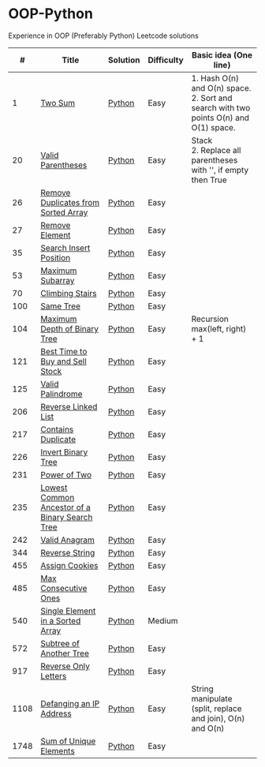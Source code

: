 # OOP-Python
Experience in OOP (Preferably Python) Leetcode solutions

| # | Title | Solution | Difficulty | Basic idea (One line) |
|---| ----- | -------- | -----------| --------------------- |
| 1 | [Two Sum](https://leetcode.com/problems/two-sum/) | [Python](https://github.com/anniemaa/OOP-Python/blob/main/TwoSums.py) | Easy | 1. Hash O(n) and O(n) space.<br>2. Sort and search with two points O(n) and O(1) space. |
| 20 | [Valid Parentheses](https://leetcode.com/problems/valid-parentheses/) | [Python](https://github.com/anniemaa/OOP-Python/blob/main/20-valid-parentheses.py) | Easy | Stack<br>2. Replace all parentheses with '', if empty then True  |
| 26 | [Remove Duplicates from Sorted Array](https://leetcode.com/problems/remove-duplicates-from-sorted-array/) | [Python](https://github.com/anniemaa/OOP-Python/blob/main/26-remove-duplicates-from-sorted-array.py) | Easy |  |
| 27 | [Remove Element](https://leetcode.com/problems/remove-element/) | [Python](https://github.com/anniemaa/OOP-Python/blob/main/27-remove-element.py) | Easy |  |
| 35 | [Search Insert Position](https://leetcode.com/problems/search-insert-position/) | [Python](https://github.com/anniemaa/OOP-Python/blob/main/35-search-insert-position.py) | Easy |  |
| 53 | [Maximum Subarray](https://leetcode.com/problems/maximum-subarray/) | [Python](https://github.com/anniemaa/OOP-Python/blob/main/53-maximum-subarray.py) | Easy |  |
| 70 | [Climbing Stairs](https://leetcode.com/problems/climbing-stairs/) | [Python](https://github.com/anniemaa/OOP-Python/blob/main/70-climbing-stairs.py) | Easy |  |
| 100 | [Same Tree](https://leetcode.com/problems/same-tree/) | [Python](https://github.com/anniemaa/OOP-Python/blob/main/100-same-tree.py) | Easy |  |
| 104 | [Maximum Depth of Binary Tree](https://leetcode.com/problems/maximum-depth-of-binary-tree/) | [Python](https://github.com/anniemaa/OOP-Python/blob/main/104-maximum-depth-of-binary-tree.py) | Easy | Recursion max(left, right) + 1 |
| 121 | [Best Time to Buy and Sell Stock](https://leetcode.com/problems/best-time-to-buy-and-sell-stock/) | [Python](https://github.com/anniemaa/OOP-Python/blob/main/121-best-time-to-buy-and-sell-stock.py) | Easy |  |
| 125 | [Valid Palindrome](https://leetcode.com/problems/valid-palindrome/) | [Python](https://github.com/anniemaa/OOP-Python/blob/main/125-valid-palindrome.py) | Easy |  |
| 206 | [Reverse Linked List](https://leetcode.com/problems/reverse-linked-list/) | [Python](https://github.com/anniemaa/OOP-Python/blob/main/206-reverse-linked-list.py) | Easy |  |
| 217 | [Contains Duplicate](https://leetcode.com/problems/contains-duplicate/) | [Python](https://github.com/anniemaa/OOP-Python/blob/main/217-contains-duplicate.py) | Easy |  |
| 226 | [Invert Binary Tree](https://leetcode.com/problems/invert-binary-tree/) | [Python](https://github.com/anniemaa/OOP-Python/blob/main/226-invert-binary-tree.py) | Easy |  |
| 231 | [Power of Two](https://leetcode.com/problems/power-of-two/) | [Python](https://github.com/anniemaa/OOP-Python/blob/main/231-power-of-two.py) | Easy |  |
| 235 | [Lowest Common Ancestor of a Binary Search Tree](https://leetcode.com/problems/lowest-common-ancestor-of-a-binary-search-tree/) | [Python](https://github.com/anniemaa/OOP-Python/blob/main/235-lowest-common-ancestor-of-a-binary-search-tree.py) | Easy |  |
| 242 | [Valid Anagram](https://leetcode.com/problems/valid-anagram/) | [Python](https://github.com/anniemaa/OOP-Python/blob/main/242-valid-anagram.py) | Easy |  |
| 344 | [Reverse String](https://leetcode.com/problems/reverse-string/) | [Python](https://github.com/anniemaa/OOP-Python/blob/main/344-Reverse-String.py) | Easy |  |
| 455 | [Assign Cookies](https://leetcode.com/problems/assign-cookies/) | [Python](https://github.com/anniemaa/OOP-Python/blob/main/455-assign-cookies.py) | Easy |  |
| 485 | [Max Consecutive Ones](https://leetcode.com/problems/max-consecutive-ones/) | [Python](https://github.com/anniemaa/OOP-Python/blob/main/485-max-consecutive-ones.py) | Easy |  |
| 540 | [Single Element in a Sorted Array](https://leetcode.com/problems/single-element-in-a-sorted-array/) | [Python](https://github.com/anniemaa/OOP-Python/blob/main/540-single-element-in-a-sorted-array.py) | Medium |  |
| 572 | [Subtree of Another Tree](https://leetcode.com/problems/subtree-of-another-tree/) | [Python](https://github.com/anniemaa/OOP-Python/blob/main/572-subtree-of-another-tree.py) | Easy |  |
| 917 | [Reverse Only Letters](https://leetcode.com/problems/reverse-only-letters/) | [Python](https://github.com/anniemaa/OOP-Python/blob/main/917-reverse-only-letters.py) | Easy |  |
| 1108 | [Defanging an IP Address](https://leetcode.com/problems/defanging-an-ip-address/) | [Python](https://github.com/anniemaa/OOP-Python/blob/main/1108-defanging-an-ip-address.py) | Easy | String manipulate (split, replace and join), O(n) and O(n)|
| 1748 | [Sum of Unique Elements](https://leetcode.com/problems/sum-of-unique-elements/) | [Python](https://github.com/anniemaa/OOP-Python/blob/main/1748-sum-of-unique-elements.py) | Easy |  |
